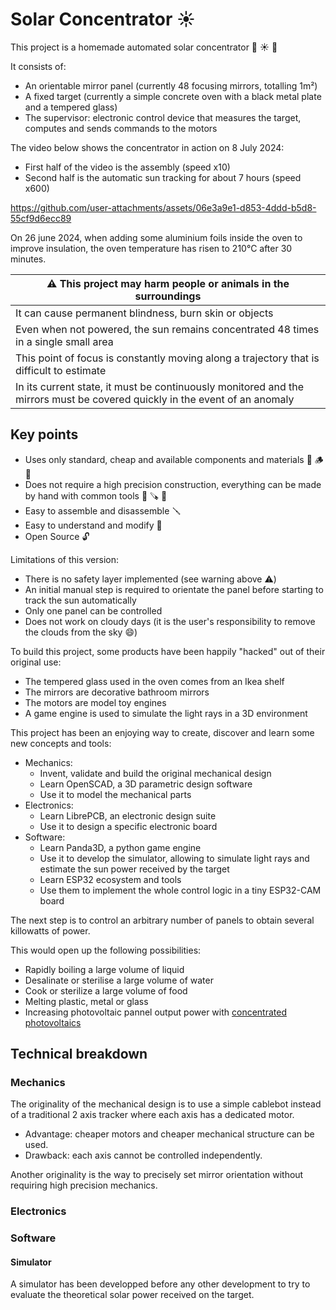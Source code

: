 # Solar Concentrator :sunny:

This project is a homemade automated solar concentrator :wrench: :sunny: :mag_right:

It consists of:
* An orientable mirror panel (currently 48 focusing mirrors, totalling 1m²)
* A fixed target (currently a simple concrete oven with a black metal plate and a tempered glass)
* The supervisor: electronic control device that measures the target, computes and sends commands to the motors

The video below shows the concentrator in action on 8 July 2024:
* First half of the video is the assembly (speed x10)
* Second half is the automatic sun tracking for about 7 hours (speed x600)

https://github.com/user-attachments/assets/06e3a9e1-d853-4ddd-b5d8-55cf9d6ecc89

On 26 june 2024, when adding some aluminium foils inside the oven to improve insulation,
the oven temperature has risen to 210°C after 30 minutes.

| :warning: This project may harm people or animals in the surroundings |
|---------------------------------------------------------------------- |
| It can cause permanent blindness, burn skin or objects |
| Even when not powered, the sun remains concentrated 48 times in a single small area |
| This point of focus is constantly moving along a trajectory that is difficult to estimate |
| In its current state, it must be continuously monitored and the mirrors must be covered quickly in the event of an anomaly |

## Key points

* Uses only standard, cheap and available components and materials :bricks: :wood: :nut_and_bolt:
* Does not require a high precision construction, everything can be made by hand with common tools :straight_ruler: :carpentry_saw: :wrench:
* Easy to assemble and disassemble :screwdriver:
* Easy to understand and modify :mag_right:
* Open Source :unlock:

Limitations of this version:
* There is no safety layer implemented (see warning above :warning:)
* An initial manual step is required to orientate the panel before starting to track the sun automatically
* Only one panel can be controlled
* Does not work on cloudy days (it is the user's responsibility to remove the clouds from the sky :smile:)

To build this project, some products have been happily "hacked" out of their original use:
* The tempered glass used in the oven comes from an Ikea shelf
* The mirrors are decorative bathroom mirrors
* The motors are model toy engines
* A game engine is used to simulate the light rays in a 3D environment

This project has been an enjoying way to create, discover and learn some new concepts and tools:
* Mechanics:
    * Invent, validate and build the original mechanical design
    * Learn OpenSCAD, a 3D parametric design software
    * Use it to model the mechanical parts
* Electronics:
    * Learn LibrePCB, an electronic design suite
    * Use it to design a specific electronic board
* Software:
    * Learn Panda3D, a python game engine
    * Use it to develop the simulator, allowing to simulate light rays and estimate the sun power received by the target
    * Learn ESP32 ecosystem and tools
    * Use them to implement the whole control logic in a tiny ESP32-CAM board

The next step is to control an arbitrary number of panels to obtain several killowatts of power.

This would open up the following possibilities:
* Rapidly boiling a large volume of liquid
* Desalinate or sterilise a large volume of water
* Cook or sterilize a large volume of food
* Melting plastic, metal or glass
* Increasing photovoltaic pannel output power with [concentrated photovoltaics](https://en.wikipedia.org/wiki/Concentrator_photovoltaics)

## Technical breakdown

### Mechanics

The originality of the mechanical design is to use a simple cablebot instead
of a traditional 2 axis tracker where each axis has a dedicated motor.
* Advantage: cheaper motors and cheaper mechanical structure can be used.
* Drawback: each axis cannot be controlled independently.

Another originality is the way to precisely set mirror orientation without
requiring high precision mechanics.

### Electronics

### Software

#### Simulator

A simulator has been developped before any other development to try to evaluate
the theoretical solar power received on the target.


